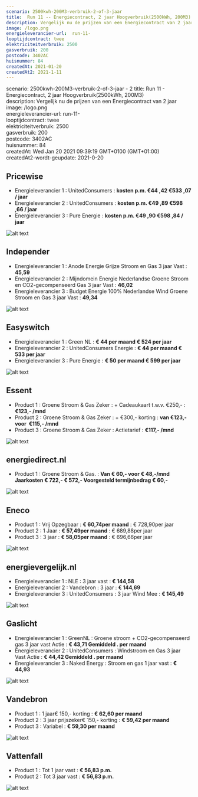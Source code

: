 ```yaml
---
scenario: 2500kwh-200M3-verbruik-2-of-3-jaar  
title:  Run 11 -- Energiecontract, 2 jaar Hoogverbruik(2500kWh, 200M3)   - SAVE
description: Vergelijk nu de prijzen van een Energiecontract van 2 jaar  
image: /logo.png  
energieleverancier-url:  run-11-  
looptijdcontract: twee  
elektriciteitverbruik: 2500  
gasverbruik: 200  
postcode: 3402AC  
huisnummer: 84  
createdAt: 2021-01-20
createdAt2: 2021-1-11  
---
```

scenario: 2500kwh-200M3-verbruik-2-of-3-jaar  - 2
title:  Run 11 - Energiecontract, 2 jaar Hoogverbruik(2500kWh, 200M3)  
description: Vergelijk nu de prijzen van een Energiecontract van 2 jaar  
image: /logo.png  
energieleverancier-url:  run-11-  
looptijdcontract: twee  
elektriciteitverbruik: 2500  
gasverbruik: 200  
postcode: 3402AC  
huisnummer: 84  
createdAt: Wed Jan 20 2021 09:39:19 GMT+0100 (GMT+01:00)  
createdAt2-wordt-geupdate: 2021-0-20  

## Pricewise    
    
- Energieleverancier 1 :  UnitedConsumers  :  **kosten p.m. €44 ,42 €533 ,07 / jaar**  
- Energieleverancier 2 :  UnitedConsumers :  **kosten p.m. €49 ,89 €598 ,66 / jaar**  
- Energieleverancier 3 :  Pure Energie :  **kosten p.m. €49 ,90 €598 ,84 / jaar** 
 
![alt text](/img/el/pricewise-2500kwh-200M3-verbruik-2-of-3-jaar-week3.png "Vergelijk energietarieven Pricewise")
## Independer    
  
- Energieleverancier 1 :  Anode Energie Grijze Stroom en Gas 3 jaar Vast  :  **45,59**  
- Energieleverancier 2 :  Mijndomein Energie Nederlandse Groene Stroom en CO2-gecompenseerd Gas 3 jaar Vast :  **46,02**  
- Energieleverancier 3 :  Budget Energie 100% Nederlandse Wind Groene Stroom en Gas 3 jaar Vast :  **49,34**  

 
![alt text](/img/el/independer-2500kwh-200M3-verbruik-2-of-3-jaar-week3.png "Vergelijk energietarieven Independer")
## Easyswitch    
 
- Energieleverancier 1 :  Green NL  : **€ 44 per maand € 524 per jaar**   
- Energieleverancier 2 :  UnitedConsumers Energie : **€ 44 per maand € 533 per jaar**  
- Energieleverancier 3 :  Pure Energie :  **€ 50 per maand € 599 per jaar**   
 
![alt text](/img/el/easyswitch-2500kwh-200M3-verbruik-2-of-3-jaar-week3.png "Vergelijk energietarieven Easyswitch")
## Essent    
  
- Product 1 :  Groene Stroom & Gas Zeker  : + Cadeaukaart t.w.v. €250,-  : **€123,- /mnd**  
- Product 2 :  Groene Stroom & Gas Zeker : + €300,- korting  : **van €123,- voor  €115,- /mnd**  
- Product 3 :  Groene Stroom & Gas Zeker :  Actietarief  : **€117,- /mnd**  
 

![alt text](/img/el/essent-2500kwh-200M3-verbruik-2-of-3-jaar-week3.png "Vergelijk energietarieven Essent")
## energiedirect.nl    

- Product 1 :  Groene Stroom & Gas.  : **Van € 60,- voor € 48,-/mnd Jaarkosten € 722,- € 572,- Voorgesteld termijnbedrag € 60,-**  
 
![alt text](/img/el/energiedirect-2500kwh-200M3-verbruik-2-of-3-jaar-week3.png "Vergelijk energietarieven energiedirect.nl")
## Eneco    
   
- Product 1 :  Vrij Opzegbaar  : **€ 60,74per maand**  : € 728,90per jaar  
- Product 2 :  1 Jaar : **€ 57,49per maand**  : € 689,88per jaar  
- Product 3 :  3 jaar :  **€ 58,05per maand**  : € 696,66per jaar  
 
![alt text](/img/el/eneco-2500kwh-200M3-verbruik-2-of-3-jaar-week3.png "Vergelijk energietarieven Eneco")
## energievergelijk.nl    
   
- Energieleverancier 1 :  NLE  : 3 jaar vast   : **€ 144,58**  
- Energieleverancier 2 :  Vandebron : 3 jaar   : **€ 144,69**  
- Energieleverancier 3 :  UnitedConsumers :  3 jaar Wind Mee   : **€ 145,49**  
 
![alt text](/img/el/energievergelijk-2500kwh-200M3-verbruik-2-of-3-jaar-week3.png "Vergelijk energietarieven energievergelijk.nl")
## Gaslicht    
  
- Energieleverancier 1 : GreenNL : Groene stroom + CO2-gecompenseerd gas 3 jaar vast Actie : **€ 43,71 Gemiddeld . per maand**   
- Energieleverancier 2 : UnitedConsumers : Windstroom en Gas 3 jaar Vast Actie : **€ 44,42 Gemiddeld . per maand**   
- Energieleverancier 3 : Naked Energy : Stroom en gas 1 jaar vast : **€ 44,93**  

![alt text](/img/el/gaslicht-2500kwh-200M3-verbruik-2-of-3-jaar-week3.png "Vergelijk energietarieven gaslicht")
## Vandebron    

- Product 1 :  1 jaar€ 150,- korting  :  **€ 62,60 per maand**   
- Product 2 :  3 jaar prijszeker€ 150,- korting :  **€ 59,42 per maand**  
- Product 3 :  Variabel :  **€ 59,30 per maand**   
 
![alt text](/img/el/vandebron-2500kwh-200M3-verbruik-2-of-3-jaar-week3.png "Vergelijk energietarieven VandeBron")
## Vattenfall    
  
- Product 1 :  Tot 1 jaar vast  : **€ 56,83 p.m.**   
- Product 2 :  Tot 3 jaar vast : **€ 56,83 p.m.**  

![alt text](/img/el/vattenfall-2500kwh-200M3-verbruik-2-of-3-jaar-week3.png "Vergelijk energietarieven Vattenfall")